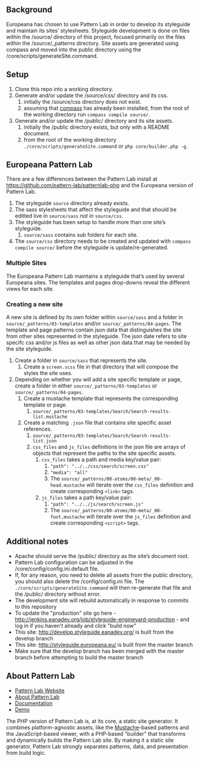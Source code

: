 ## Background
Europeana has chosen to use Pattern Lab in order to develop its styleguide and maintain its sites’ stylesheets. Styleguide development is done on files within the /source/ directory of this project, focused primarily on the files within the /source/_patterns directory. Site assets are generated using compass and moved into the public directory using the /core/scripts/generateSite.command.

## Setup
1. Clone this repo into a working directory.
1. Generate and/or update the /source/css/ directory and its css.
   1. initially the /source/css directory does not exist.
   1. assuming that [compass](http://compass-style.org/install/ "compass install page") has already been installed, from the root of the working directory run `compass compile source/`.
1. Generate and/or update the /public/ directory and its site assets.
   1. initially the /public directory exists, but only with a README document.
   1. from the root of the working directory `./core/scripts/generateSite.command` or `php core/builder.php -g`.

## Europeana Pattern Lab
There are a few differences between the Pattern Lab install at https://github.com/pattern-lab/patternlab-php and the Europeana version of Pattern Lab.

1. The styleguide `source` directory already exists.
1. The sass stylesheets that affect the styleguide and that should be editted live in `source/sass` _not in_ `source/css`.
1. The styleguide has been setup to handle more than one site’s styleguide.
   1. `source/sass` contains sub folders for each site.
1. The `source/css` directory needs to be created and updated with `compass compile source/` before the styleguide is update/re-generated.

### Multiple Sites
The Europeana Pattern Lab maintains a styleguide that’s used by several Europeana sites. The templates and pages drop-downs reveal the different views for each site.

### Creating a new site
A new site is defined by its own folder within `source/sass` and a folder in `source/_patterns/03-templates` and/or `source/_patterns/04-pages`. The template and page patterns contain json data that distinguishes the site from other sites represented in the styleguide. The json date refers to site specifc css and/or js files as well as other json data that may be needed by the site styleguide.

1. Create a folder in `source/sass` that represents the site.
   1. Create a `screen.scss` file in that directory that will compose the styles the site uses.
1. Depending on whether you will add a site specific template or page, create a folder in either `source/_patterns/03-templates` or `source/_patterns/04-pages`.
   1. Create a mustache template that represents the corresponding template or page.
      1. `source/_patterns/03-templates/Search/Search-results-list.mustache`
   1. Create a matching `.json` file that contains site specific asset references.
      1. `source/_patterns/03-templates/Search/Search-results-list.json`
      1. `css_files` and `js_files` definitions in the json file are arrays of objects that represent the paths to the site specific assets.
         1. `css_files` takes a path and media key/value pair:
            1. `"path": "../../css/search/screen.css"`
            1. `"media": "all"`
            1. The `source/_patterns/00-atoms/00-meta/_00-head.mustache` will iterate over the `css_files` definition and create corresponding `<link>` tags.
         1. `js_files` takes a path key/value pair:
            1. `"path": "../../js/search/screen.js"`
            1. The `source/_patterns/00-atoms/00-meta/_00-foot.mustache` will iterate over the `js_files` definition and create corresponding `<script>` tags.

## Additional notes
* Apache should serve the /public/ directory as the site’s document root.
* Pattern Lab configuration can be adjusted in the /core/config/config.ini.default file.
* If, for any reason, you need to delete all assets from the public directory, you should also delete the /config/config.ini file. The `./core/scripts/generateSite.command` will then re-generate that file and the /public/ directory without error.
* The development site will rebuild automatically in response to commits to this repository
* To update the "production" site go here - http://jenkins.eanadev.org/job/styleguide-engineyard-production - and log in if you haven't already and click "build now"
* This site: http://develop.styleguide.eanadev.org/ is built from the develop branch
* This site: http://styleguide.europeana.eu/ is built from the master branch
* Make sure that the develop branch has been merged with the master branch before attempting to build the master branch

## About Pattern Lab
- [Pattern Lab Website](http://patternlab.io/)
- [About Pattern Lab](http://patternlab.io/about.html)
- [Documentation](http://patternlab.io/docs/index.html)
- [Demo](http://demo.patternlab.io/)

The PHP version of Pattern Lab is, at its core, a static site generator. It combines platform-agnostic assets, like the [Mustache](http://mustache.github.io/)-based patterns and the JavaScript-based viewer, with a PHP-based "builder" that transforms and dynamically builds the Pattern Lab site. By making it a static site generator, Pattern Lab strongly separates patterns, data, and presentation from build logic.
